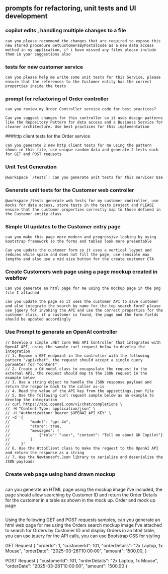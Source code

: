 ## prompts for refactoring, unit tests and UI development

### copilot edits , handling multiple changes to a file
```
can you please recommend the changes that are required to expose this new stored procedure GetCustomersByPostalCode as a new data access method in my application, if i have missed any files please include them in your suggestions also
```

### tests for new customer service
```
can you please help me write some unit tests for this Service, please ensure that the references to the Customer entity has the correct properties inside the tests
```

### prompt for refactoring of Order controller

```
can you review my Order Controller service code for best practices?
```

```
Can you suggest changes for this controller so it uses design patterns like the Repository Pattern for data access and a Business Service for cleaner architecture. Use best practices for this implementation
```

###http client tests for the Order service
```
can you generate 2 new http client tests for me using the pattern shown in this file, use unique random data and generate 2 tests each for GET and POST requests
```

### Unit Test Generation

```txt
@workspace `/tests`: Can you generate unit tests for this service? Use mocks for data access.Place the tests in the `tests` project folder.
 ```

### Generate unit tests for the Customer web controller
```
@workspace /tests generate web tests for my customer controller, use mocks for data access, store tests in the tests project and PLEASE ensure that the customer properties correctly map to those defined in the Customer entity class
```


### Simple UI updates to the Customer entry page
```
can you make this page more modern and progressive looking by using bootstrap framework so the forms and tables look more presentable

Can you update the customer form so it uses a vertical layout and reduces white space and does not fill the page, use sensible max lengths and also use a mid size button for the create customer CTA
```

### Create Customers web page using a page mockup created in webflow
```
Can you generate an html page for me using the mockup page in the png file I attached
```

```
can you update the page so it uses the customer API to save customer and also integrate the search by name for the top search form? please use jquery for invoking the API and use the correct properties for the customer class, if a customer is found, the page and the form fields should be updated accordingly
```

### Use Prompt to generate an OpenAI controller
```
// Develop a simple .NET Core Web API Controller that integrates with OpenAI API, using the sample curl request below to develop the integration
// 1. Expose a GET endpoint in the controller with the following pattern "/api/chat", the request should accept a single query parameter for "content"
// 2. Create a C# model class to encapsulate the request to the external API, the request should map to the JSON request in the example below
// 3. Use a string object to handle the JSON response payload and return the response back to the caller as-is
// 4. Read the value of the API key from the appsettings.json file
// 5. Use the following curl request sample below as an example to develop the integration
// curl https://api.openai.com/v1/chat/completions \
// -H "Content-Type: application/json" \
// -H "Authorization: Bearer $OPENAI_API_KEY" \
// -d '{
//         "model": "gpt-4o",
//         "store": true,
//         "messages": [
//             {"role": "user", "content": "Tell me about GH Copilot"}
//         ]
//     }'
// 6. Use the HttpClient class to make the request to the OpenAI API and return the response as a string
// 7. Use the Newtonsoft.Json library to serialize and deserialize the JSON payloads
```

### Create web page using hand drawn mockup 
```
```
can you generate an HTML page using the mockup image i've included, the page should allow searching by Customer ID and return the Order Details for the customer in a table as shown in the mock up. Order and mock up page
```

```
Using the following GET and POST requests samples, can you generate an html web page for me using the Orders search mockup image I've attached to search for Orders by Customer ID and display Orders in an html table, you can use jquery for the API calls, you can use Bootstrap CSS for styling

GET Request
{
  "orderId": 1,
  "customerId": 101,
  "orderDetails": "2x Laptop, 1x Mouse",
  "orderDate": "2025-03-26T10:00:00",
  "amount": 1500.00,
}

POST Request
{
  "customerId": 101,
  "orderDetails": "2x Laptop, 1x Mouse",
  "orderDate": "2025-03-26T10:00:00",
  "amount": 1500.00
}
```
